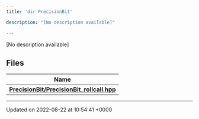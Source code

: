 ```yaml
---
title: 'dir PrecisionBit'

description: "[No description available]"

---
```







[No description available]

## Files

| Name           |
| -------------- |
| **[PrecisionBit/PrecisionBit_rollcall.hpp](/documentation/code/gambit_2-2/files/precisionbit__rollcall_8hpp/#file-precisionbit-rollcall.hpp)**  |






-------------------------------

Updated on 2022-08-22 at 10:54:41 +0000
